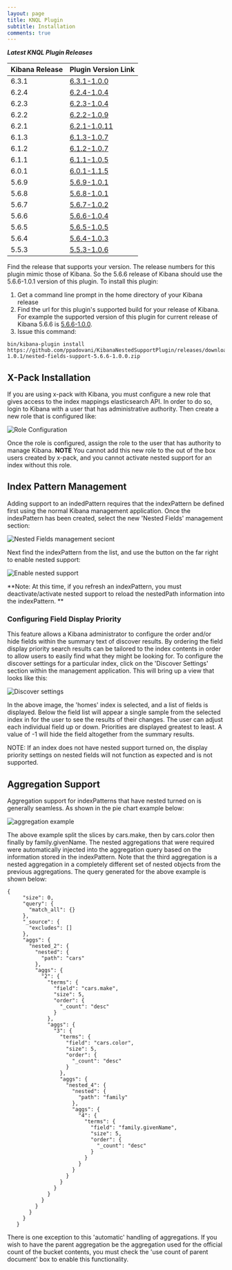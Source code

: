 ```yaml
---
layout: page
title: KNQL Plugin
subtitle: Installation
comments: true
---
```


***Latest KNQL Plugin Releases***
<div class="datatable-begin"></div>

|Kibana Release|Plugin Version Link|
|-------|-------|
|6.3.1|[6.3.1-1.0.0](https://github.com/ppadovani/KibanaNestedSupportPlugin/releases/download/6.3.1-1.0.0/nested-fields-support-6.3.1-1.0.0.zip)|
|6.2.4|[6.2.4-1.0.4](https://github.com/ppadovani/KibanaNestedSupportPlugin/releases/download/6.2.4-1.0.4/nested-fields-support-6.2.4-1.0.4.zip)|
|6.2.3|[6.2.3-1.0.4](https://github.com/ppadovani/KibanaNestedSupportPlugin/releases/download/6.2.3-1.0.4/nested-fields-support-6.2.3-1.0.4.zip)|
|6.2.2|[6.2.2-1.0.9](https://github.com/ppadovani/KibanaNestedSupportPlugin/releases/download/6.2.2-1.0.9/nested-fields-support-6.2.2-1.0.9.zip)|
|6.2.1|[6.2.1-1.0.11](https://github.com/ppadovani/KibanaNestedSupportPlugin/releases/download/6.2.1-1.0.11/nested-fields-support-6.2.1-1.0.11.zip)|
|6.1.3|[6.1.3-1.0.7](https://github.com/ppadovani/KibanaNestedSupportPlugin/releases/download/6.1.3-1.0.7/nested-fields-support-6.1.3-1.0.7.zip)|
|6.1.2|[6.1.2-1.0.7](https://github.com/ppadovani/KibanaNestedSupportPlugin/releases/download/6.1.2-1.0.7/nested-fields-support-6.1.2-1.0.7.zip)|
|6.1.1|[6.1.1-1.0.5](https://github.com/ppadovani/KibanaNestedSupportPlugin/releases/download/6.1.1-1.0.5/nested-fields-support-6.1.1-1.0.5.zip)|
|6.0.1|[6.0.1-1.1.5](https://github.com/ppadovani/KibanaNestedSupportPlugin/releases/download/6.0.1-1.1.5/nested-fields-support-6.0.1-1.1.5.zip)|
|5.6.9|[5.6.9-1.0.1](https://github.com/ppadovani/KibanaNestedSupportPlugin/releases/download/5.6.9-1.0.1/nested-fields-support-5.6.9-1.0.1.zip)|
|5.6.8|[5.6.8-1.0.1](https://github.com/ppadovani/KibanaNestedSupportPlugin/releases/download/5.6.8-1.0.1/nested-fields-support-5.6.8-1.0.1.zip)|
|5.6.7|[5.6.7-1.0.2](https://github.com/ppadovani/KibanaNestedSupportPlugin/releases/download/5.6.7-1.0.2/nested-fields-support-5.6.7-1.0.2.zip)|
|5.6.6|[5.6.6-1.0.4](https://github.com/ppadovani/KibanaNestedSupportPlugin/releases/download/5.6.6-1.0.4/nested-fields-support-5.6.6-1.0.4.zip)|
|5.6.5|[5.6.5-1.0.5](https://github.com/ppadovani/KibanaNestedSupportPlugin/releases/download/5.6.5-1.0.5/nested-fields-support-5.6.5-1.0.5.zip)|
|5.6.4|[5.6.4-1.0.3](https://github.com/ppadovani/KibanaNestedSupportPlugin/releases/download/5.6.4-1.0.3/nested-fields-support-5.6.4-1.0.3.zip)|
|5.5.3|[5.5.3-1.0.6](https://github.com/ppadovani/KibanaNestedSupportPlugin/releases/download/5.5.3-1.0.6/nested-fields-support-5.5.3-1.0.6.zip)|

<div class="datatable-end"></div>

Find the release that supports your version. The release numbers for this plugin mimic those of Kibana. 
So the 5.6.6 release of Kibana should use the 5.6.6-1.0.1 version of this plugin. 
To install this plugin:

1. Get a command line prompt in the home directory of your Kibana release
2. Find the url for this plugin's supported build for your release of Kibana. 
  For example the supported version of this plugin for current release of 
  Kibana 5.6.6 is [5.6.6-1.0.0](https://github.com/ppadovani/KibanaNestedSupportPlugin/releases/download/5.6.6-1.0.1/nested-fields-support-5.6.6-1.0.0.zip).
3. Issue this command: 
  ~~~
  bin/kibana-plugin install https://github.com/ppadovani/KibanaNestedSupportPlugin/releases/download/5.6.6-1.0.1/nested-fields-support-5.6.6-1.0.0.zip
  ~~~

## X-Pack Installation ##

If you are using x-pack with Kibana, you must configure a new role that gives access 
to the index mappings elasticsearch API. In order to do so, login to Kibana with a
user that has administrative authority. Then create a new role that is configured
like:

![Role Configuration](img/role-configuration.png)

Once the role is configured, assign the role to the user that has authority to
manage Kibana. **NOTE** You cannot add this new role to the out of the box users
created by x-pack, and you cannot activate nested support for an index without 
this role.

## Index Pattern Management ##

Adding support to an indedPattern requires that the indexPattern be defined first using the normal Kibana management
application. Once the indexPattern has been created, select the new 'Nested Fields' management section:

![Nested Fields management seciont](img/nested-management.png)

Next find the indexPattern from the list, and use the button on the far right to enable nested support:

![Enable nested support](img/activate-nested.png)

**Note: At this time, if you refresh an indexPattern, you must deactivate/activate nested support to reload the 
nestedPath information into the indexPattern. **

### Configuring Field Display Priority ###

This feature allows a Kibana administrator to configure the order and/or hide fields within the summary text
of discover results. By ordering the field display priority search results can be tailored to the
index contents in order to allow users to easily find what they might be looking for. To configure the 
discover settings for a particular index, click on the 'Discover Settings' section within the management application.
This will bring up a view that looks like this:

![Discover settings](img/discover-settings.png)

In the above image, the 'homes' index is selected, and a list of fields is displayed. Below the field list
will appear a single sample from the selected index in for the user to see the results of their
changes. The user can adjust each individual field up or down. Priorities are displayed greatest to least.
A value of -1 will hide the field altogether from the summary results.

NOTE: If an index does not have nested support turned on, the display priority settings on nested fields
will not function as expected and is not supported.

## Aggregation Support ##

Aggregation support for indexPatterns that have nested turned on is generally seamless. As shown in the pie chart
example below:

![aggregation example](img/aggregation-example.png)

The above example split the slices by cars.make, then by cars.color then finally by family.givenName. The nested 
aggregations that were required were automatically injected into the aggregation query based on the information
stored in the indexPattern. Note that the third aggregation is a nested aggregation in a completely different
set of nested objects from the previous aggregations. The query generated for the above example is shown below:

~~~
{
     "size": 0,
     "query": {
       "match_all": {}
     },
     "_source": {
       "excludes": []
     },
     "aggs": {
       "nested_2": {
         "nested": {
           "path": "cars"
         },
         "aggs": {
           "2": {
             "terms": {
               "field": "cars.make",
               "size": 5,
               "order": {
                 "_count": "desc"
               }
             },
             "aggs": {
               "3": {
                 "terms": {
                   "field": "cars.color",
                   "size": 5,
                   "order": {
                     "_count": "desc"
                   }
                 },
                 "aggs": {
                   "nested_4": {
                     "nested": {
                       "path": "family"
                     },
                     "aggs": {
                       "4": {
                         "terms": {
                           "field": "family.givenName",
                           "size": 5,
                           "order": {
                             "_count": "desc"
                           }
                         }
                       }
                     }
                   }
                 }
               }
             }
           }
         }
       }
     }
   }
   ~~~

There is one exception to this 'automatic' handling of aggregations. If you wish to have the parent aggregation be the
aggregation used for the official count of the bucket contents, you must check the 'use count of parent document' box
to enable this functionality.
